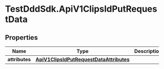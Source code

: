 # TestDddSdk.ApiV1ClipsIdPutRequestData

## Properties

Name | Type | Description | Notes
------------ | ------------- | ------------- | -------------
**attributes** | [**ApiV1ClipsIdPutRequestDataAttributes**](ApiV1ClipsIdPutRequestDataAttributes.md) |  | 


